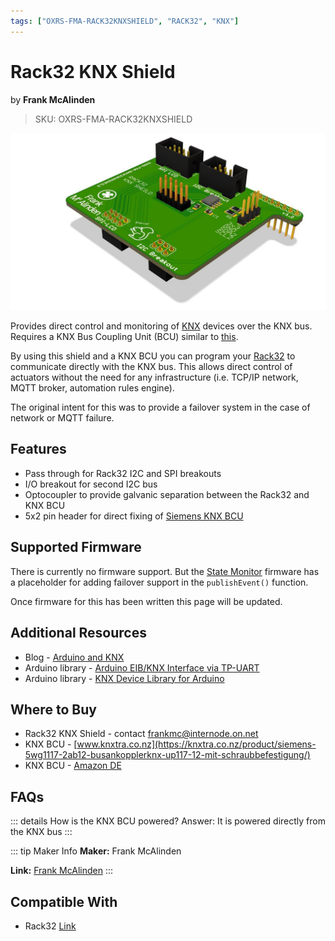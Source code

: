 ```yaml
---
tags: ["OXRS-FMA-RACK32KNXSHIELD", "RACK32", "KNX"]
---
```

# Rack32 KNX Shield
<p class="maker">by <b>Frank McAlinden</b></p>

> SKU: OXRS-FMA-RACK32KNXSHIELD

<!-- Board Image -->
![Rack32 KNX Shield](/images/rack32-knx-shield-side.jpg)

<!-- Board Description -->
Provides direct control and monitoring of [KNX](https://www.knx.org/) devices over the KNX bus. Requires a KNX Bus Coupling Unit (BCU) similar to [this](https://knxtra.co.nz/product/siemens-5wg1117-2ab12-busankopplerknx-up117-12-mit-schraubbefestigung/). 

By using this shield and a KNX BCU you can program your [Rack32](/docs/hardware/controllers/rack32.html) to communicate directly with the KNX bus. This allows direct control of actuators without the need for any infrastructure (i.e. TCP/IP network, MQTT broker, automation rules engine).

The original intent for this was to provide a failover system in the case of network or MQTT failure.

## Features
- Pass through for Rack32 I2C and SPI breakouts
- I/O breakout for second I2C bus
- Optocoupler to provide galvanic separation between the Rack32 and KNX BCU
- 5x2 pin header for direct fixing of [Siemens KNX BCU](https://knxtra.co.nz/product/siemens-5wg1117-2ab12-busankopplerknx-up117-12-mit-schraubbefestigung/)

## Supported Firmware
There is currently no firmware support. But the [State Monitor](/docs/firmware/state-monitor-esp32.html) firmware has a placeholder for adding failover support in the `publishEvent()` function.

Once firmware for this has been written this page will be updated.

## Additional Resources
- Blog - [Arduino and KNX](https://intranet-of-things.com/smarthome/infrastructure/knx/arduino/)
- Arduino library - [Arduino EIB/KNX Interface via TP-UART](https://github.com/thorsten-gehrig/arduino-tpuart-knx-user-forum)
- Arduino library - [KNX Device Library for Arduino](http://liwan.fr/KnxWithArduino/)

## Where to Buy
- Rack32 KNX Shield - contact <frankmc@internode.on.net>
- KNX BCU - [www.knxtra.co.nz](https://knxtra.co.nz/product/siemens-5wg1117-2ab12-busankopplerknx-up117-12-mit-schraubbefestigung/)
- KNX BCU - [Amazon DE](https://www.amazon.de/-/en/Siemens-Coupler-Fixing-Hanging-Bracket/dp/B00B7ZI5FO)

## FAQs
::: details 
How is the KNX BCU powered? Answer: It is powered directly from the KNX bus
:::

::: tip Maker Info
**Maker:** Frank McAlinden

**Link:** [Frank McAlinden](/glossary/makers.html)
:::

## Compatible With
- Rack32 [Link](/docs/hardware/controllers/rack32.html)